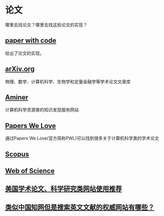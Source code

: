 # 论文

哪里去找论文？哪里去找这些论文的实现？



## [paper with code](https://paperswithcode.com/ )

给出了论文的实现。

## [arXiv.org](https://arxiv.org/)

物理、数学、计算机科学、生物学和定量金融学等学术论文文章库

## [Aminer](https://aminer.org)

计算机科学资源类的知识发现服务网站

## [Papers We Love](https://paperswelove.org/)

通过Papers We Love(官方简称PWL)可以找到很多关于计算机科学类的学术论文



## [Scopus](https://www.scopus.com/home.uri) 

## [Web of Science](http://www.webofknowledge.com/)



## [美国学术论文、科学研究类网站使用推荐](https://www.douban.com/note/610151075/)




## [类似中国知网但是搜索英文文献的权威网站有哪些？](https://www.zhihu.com/question/27226972)

